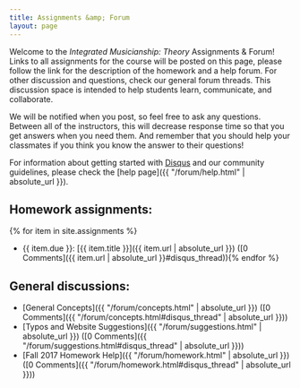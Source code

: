 ```yaml
---
title: Assignments &amp; Forum
layout: page
---
```


Welcome to the *Integrated Musicianship: Theory* Assignments & Forum! 
Links to all assignments for the course will be posted on this page, please follow the link for the description of the homework and a help forum.
For other discussion and questions, check our general forum threads.
This discussion space is intended to help students learn, communicate, and collaborate.

We will be notified when you post, so feel free to ask any questions. 
Between all of the instructors, this will decrease response time so that you get answers when you need them. 
And remember that you should help your classmates if you think you know the answer to their questions!

For information about getting started with [Disqus](https://disqus.com/) and our community guidelines, please check the [help page]({{ "/forum/help.html" | absolute_url }}).

## Homework assignments:

{% for item in site.assignments %}
- {{ item.due }}: [{{ item.title }}]({{ item.url | absolute_url }}) ([0 Comments]({{ item.url | absolute_url }}#disqus_thread)){% endfor %}

## General discussions:

- [General Concepts]({{ "/forum/concepts.html" | absolute_url }}) ([0 Comments]({{ "/forum/concepts.html#disqus_thread" | absolute_url }}))
- [Typos and Website Suggestions]({{ "/forum/suggestions.html" | absolute_url }}) ([0 Comments]({{ "/forum/suggestions.html#disqus_thread" | absolute_url }}))
- [Fall 2017 Homework Help]({{ "/forum/homework.html" | absolute_url }}) ([0 Comments]({{ "/forum/homework.html#disqus_thread" | absolute_url }}))

<script id="dsq-count-scr" src="//intmus.disqus.com/count.js" async></script>

